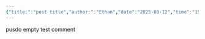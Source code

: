 ```yaml
---
{"title:":"post title","author:":"Ethan","date":"2025-03-12","time":"15:59:07","dg-publish":true,"dg-note-icon":"5","dg-pinned":"false","dg-home":"true","tags":["tag1","tag2","tag3","gardenEntry","gardenEntry"],"catalog":"catalog1","permalink":"/test/","pinned":"false","dgPassFrontmatter":true,"created":"2025-03-12T16:05:19.379+01:00","updated":"2025-03-12T17:34:23.820+01:00"}
---
```


pusdo empty
test comment